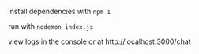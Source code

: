 install dependencies with 
```npm i```

run with 
``` nodemon index.js ```

view logs in the console or at http://localhost:3000/chat
